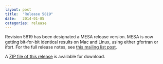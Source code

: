 ```yaml
---
layout: post
title:  "Release 5819"
date:   2014-01-05
categories: release
---
```


Revision 5819 has been designated a MESA release version.  MESA is now
getting bit-for-bit identical results on Mac and Linux, using either
gfortran or ifort.  For the full release notes, see
[this mailing list post][notes].

[notes]:http://sourceforge.net/mailarchive/message.php?msg_id=31811755


A [ZIP file of this release][zip] is available for download.

[zip]:http://sourceforge.net/projects/mesa/files/releases/mesa-r5819.zip/download
